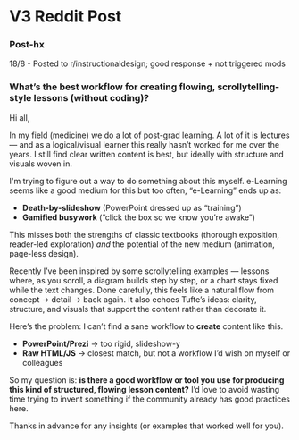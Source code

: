 # V3 Reddit Post

### Post-hx

18/8 - Posted to r/instructionaldesign; good response + not triggered mods

### What’s the best workflow for creating flowing, scrollytelling-style lessons (without coding)?

Hi all,

In my field (medicine) we do a lot of post-grad learning. A lot of it is lectures — and as a logical/visual learner this really hasn’t worked for me over the years. I still find clear written content is best, but ideally with structure and visuals woven in.

I'm trying to figure out a way to do something about this myself. e-Learning seems like a good medium for this but too often, “e-Learning” ends up as:

- **Death-by-slideshow** (PowerPoint dressed up as “training”)
- **Gamified busywork** (“click the box so we know you’re awake”)

This misses both the strengths of classic textbooks (thorough exposition, reader-led exploration) *and* the potential of the new medium (animation, page-less design).

Recently I’ve been inspired by some scrollytelling examples — lessons where, as you scroll, a diagram builds step by step, or a chart stays fixed while the text changes. Done carefully, this feels like a natural flow from concept → detail → back again. It also echoes Tufte’s ideas: clarity, structure, and visuals that support the content rather than decorate it.

Here’s the problem: I can’t find a sane workflow to **create** content like this.

- **PowerPoint/Prezi** → too rigid, slideshow-y
- **Raw HTML/JS** → closest match, but not a workflow I’d wish on myself or colleagues

So my question is: **is there a good workflow or tool you use for producing this kind of structured, flowing lesson content?** I’d love to avoid wasting time trying to invent something if the community already has good practices here.

Thanks in advance for any insights (or examples that worked well for you).
